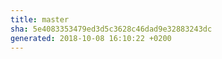 ```yaml
---
title: master
sha: 5e4083353479ed3d5c3628c46dad9e32883243dc
generated: 2018-10-08 16:10:22 +0200
---
```

